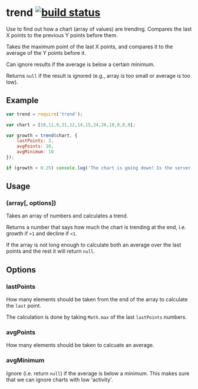 # trend [![build status](https://secure.travis-ci.org/freeall/trend.png)](http://travis-ci.org/freeall/trend)

Use to find out how a chart (array of values) are trending. Compares the last X points to the previous Y points before them.

Takes the maximum point of the last X points, and compares it to the average of the Y points before it.

Can ignore results if the average is below a certain minimum.

Returns `null` if the result is ignored (e.g., array is too small or average is too low).

## Example

``` js
var trend = require('trend');

var chart = [10,11,9,31,12,14,15,24,26,18,0,0,0];

var growth = trend(chart, {
	lastPoints: 3,
	avgPoints: 10,
	avgMinimum: 10
});

if (growth < 0.25) console.log('The chart is going down! Is the server up?');

```

## Usage

### (array[, options])

Takes an array of numbers and calculates a trend.

Returns a number that says how much the chart is trending at the end, i.e. growth if `>1` and decline if `<1`.

If the array is not long enough to calculate both an average over the last points and the rest it will return `null`.

## Options

### lastPoints

How many elements should be taken from the end of the array to calculate the `last` point.

The calculation is done by taking `Math.max` of the last `lastPoints` numbers.

### avgPoints

How many elements should be taken to calcuate an average.

### avgMinimum

Ignore (i.e. return `null`) if the average is below a minimum. This makes sure that we can ignore charts with low 'activity'.